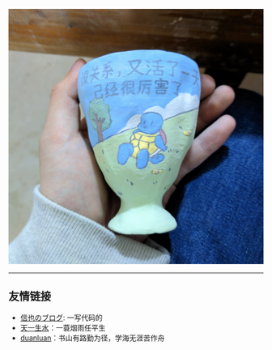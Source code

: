 ![_没关系，又活了一天，已经很厉害啦](./20230406.jpg)

---

## 友情链接

- [信也のブログ](https://shinya.click/): 一写代码的
- [天一生水](https://www.jiangyu.org/)：一蓑烟雨任平生
- [duanluan](https://blog.zhjh.top/)：书山有路勤为径，学海无涯苦作舟
